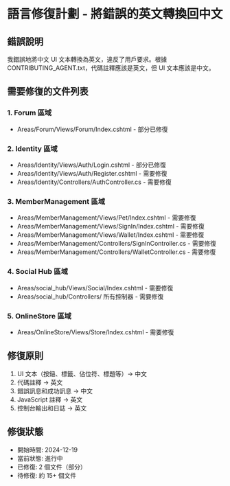# 語言修復計劃 - 將錯誤的英文轉換回中文

## 錯誤說明
我錯誤地將中文 UI 文本轉換為英文，違反了用戶要求。根據 CONTRIBUTING_AGENT.txt，代碼註釋應該是英文，但 UI 文本應該是中文。

## 需要修復的文件列表

### 1. Forum 區域
- Areas/Forum/Views/Forum/Index.cshtml - 部分已修復

### 2. Identity 區域  
- Areas/Identity/Views/Auth/Login.cshtml - 部分已修復
- Areas/Identity/Views/Auth/Register.cshtml - 需要修復
- Areas/Identity/Controllers/AuthController.cs - 需要修復

### 3. MemberManagement 區域
- Areas/MemberManagement/Views/Pet/Index.cshtml - 需要修復
- Areas/MemberManagement/Views/SignIn/Index.cshtml - 需要修復
- Areas/MemberManagement/Views/Wallet/Index.cshtml - 需要修復
- Areas/MemberManagement/Controllers/SignInController.cs - 需要修復
- Areas/MemberManagement/Controllers/WalletController.cs - 需要修復

### 4. Social Hub 區域
- Areas/social_hub/Views/Social/Index.cshtml - 需要修復
- Areas/social_hub/Controllers/ 所有控制器 - 需要修復

### 5. OnlineStore 區域
- Areas/OnlineStore/Views/Store/Index.cshtml - 需要修復

## 修復原則
1. UI 文本（按鈕、標籤、佔位符、標題等）→ 中文
2. 代碼註釋 → 英文
3. 錯誤訊息和成功訊息 → 中文
4. JavaScript 註釋 → 英文
5. 控制台輸出和日誌 → 英文

## 修復狀態
- 開始時間: 2024-12-19
- 當前狀態: 進行中
- 已修復: 2 個文件（部分）
- 待修復: 約 15+ 個文件